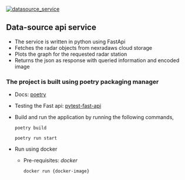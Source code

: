 [![datasource_service](https://github.com/airavata-courses/DCoders/actions/workflows/datasource_service.yaml/badge.svg)](https://github.com/airavata-courses/DCoders/actions/workflows/datasource_service.yaml)

## Data-source api service
- The service is written in python using FastApi
- Fetches the radar objects from nexradaws cloud storage
- Plots the graph for the requested radar station
- Returns the json as response with queried information and encoded image

### The project is built using poetry packaging manager
- Docs: [poetry](https://python-poetry.org/docs/)
- Testing the Fast api: [pytest-fast-api](https://fastapi.tiangolo.com/tutorial/testing/)
- Build and run the application by running the following commands,

  ```poetry build```

  ``` poetry run start ```

- Run using docker

  - Pre-requisites: *docker*

    ``` docker run {docker-image} ```